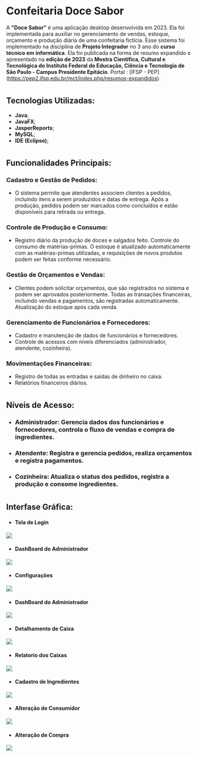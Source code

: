 # **Confeitaria Doce Sabor**

A **"Doce Sabor"** é uma aplicação desktop desenvolvida em 2023. Ela foi implementada para auxiliar no gerenciamento de vendas, estoque, orçamento e produção diária de uma confeitaria fictícia. Esse sistema foi implementado na disciplina de **Projeto Integrador** no 3 ano do **curso técnico em informática**. Ela foi publicada na forma de resumo expandido e apresentado na **edição de 2023** da **Mostra Científica, Cultural e Tecnológica do Instituto Federal de Educação, Ciência e Tecnologia de São Paulo - Campus Presidente Epitácio**. Portal : [IFSP - PEP] (https://pep2.ifsp.edu.br/mct/index.php/resumos-expandidos).

#

## **Tecnologias Utilizadas:**
- **Java**;
- **JavaFX**;
- **JasperReports**;
- **MySQL**;
-  **IDE (Eclipse)**;

#

## **Funcionalidades Principais:**

### Cadastro e Gestão de Pedidos:
- O sistema permite que atendentes associem clientes a pedidos, incluindo itens a serem produzidos e datas de entrega. Após a produção, pedidos podem ser marcados como concluídos e estão disponíveis para retirada ou entrega.

### Controle de Produção e Consumo:
- Registro diário da produção de doces e salgados feito. Controle do consumo de matérias-primas. O estoque é atualizado automaticamente com as matérias-primas utilizadas, e requisições de novos produtos podem ser feitas conforme necessário.

### Gestão de Orçamentos e Vendas:
- Clientes podem solicitar orçamentos, que são registrados no sistema e podem ser aprovados posteriormente. Todas as transações financeiras, incluindo vendas e pagamentos, são registradas automaticamente. Atualização do estoque após cada venda.

### Gerenciamento de Funcionários e Fornecedores:
- Cadastro e manutenção de dados de funcionários e fornecedores.
- Controle de acessos com níveis diferenciados (administrador, atendente, cozinheira).

### Movimentações Financeiras:
- Registro de todas as entradas e saídas de dinheiro no caixa.
- Relatórios financeiros diários.

#

## **Níveis de Acesso:**

- ### Administrador: Gerencia dados dos funcionários e fornecedores, controla o fluxo de vendas e compra de ingredientes.
- ### Atendente: Registra e gerencia pedidos, realiza orçamentos e registra pagamentos.
- ### Cozinheira: Atualiza o status dos pedidos, registra a produção e consome ingredientes.

#

## **Interfase Gráfica:**

- #### Tela de Login
<img src="TelaLogin.png">

- #### DashBoard do Administrador
<img src="TelaPrincipalAdm.png">

- #### Configurações
<img src="TelaConfiguracoes.png">

- #### DashBoard do Administrador
<img src="TelaPrincipalAdm.png">

- #### Detalhamento de Caixa
<img src="TelaDetalhamentoCaixa.png">

- #### Relatorio dos Caixas
<img src="TelaVisualizacaoCaixas.PNG">

- #### Cadastro de Ingredientes
<img src="TelaCadastroIngrediente.png">

- #### Alteração de Consumidor
<img src="TelaAlteracaoConsumidor.PNG">

- #### Alteração de Compra
<img src="TelaAlteracaoCompra.PNG">

